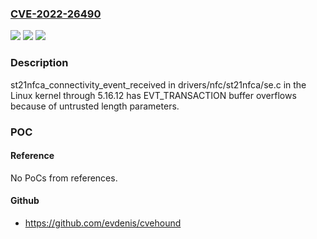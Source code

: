 ### [CVE-2022-26490](https://cve.mitre.org/cgi-bin/cvename.cgi?name=CVE-2022-26490)
![](https://img.shields.io/static/v1?label=Product&message=n%2Fa&color=blue)
![](https://img.shields.io/static/v1?label=Version&message=n%2Fa&color=blue)
![](https://img.shields.io/static/v1?label=Vulnerability&message=n%2Fa&color=brighgreen)

### Description

st21nfca_connectivity_event_received in drivers/nfc/st21nfca/se.c in the Linux kernel through 5.16.12 has EVT_TRANSACTION buffer overflows because of untrusted length parameters.

### POC

#### Reference
No PoCs from references.

#### Github
- https://github.com/evdenis/cvehound


